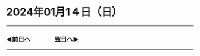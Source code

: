 # 2024年01月1４日（日）

---

### [◀️前日へ](https://github.com/yuasys/chatty-journal/blob/main/2024/01/2024-01-1３.md)&emsp;&emsp;&emsp;&emsp;[翌日へ▶️](https://github.com/yuasys/chatty-journal/blob/main/2024/01/2024-01-1５.md)

---
